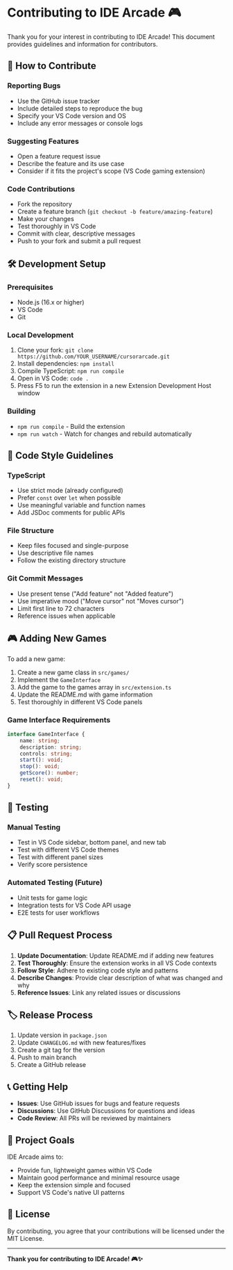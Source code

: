 # Contributing to IDE Arcade 🎮

Thank you for your interest in contributing to IDE Arcade! This document provides guidelines and information for contributors.

## 🤝 How to Contribute

### Reporting Bugs
- Use the GitHub issue tracker
- Include detailed steps to reproduce the bug
- Specify your VS Code version and OS
- Include any error messages or console logs

### Suggesting Features
- Open a feature request issue
- Describe the feature and its use case
- Consider if it fits the project's scope (VS Code gaming extension)

### Code Contributions
- Fork the repository
- Create a feature branch (`git checkout -b feature/amazing-feature`)
- Make your changes
- Test thoroughly in VS Code
- Commit with clear, descriptive messages
- Push to your fork and submit a pull request

## 🛠️ Development Setup

### Prerequisites
- Node.js (16.x or higher)
- VS Code
- Git

### Local Development
1. Clone your fork: `git clone https://github.com/YOUR_USERNAME/cursorarcade.git`
2. Install dependencies: `npm install`
3. Compile TypeScript: `npm run compile`
4. Open in VS Code: `code .`
5. Press F5 to run the extension in a new Extension Development Host window

### Building
- `npm run compile` - Build the extension
- `npm run watch` - Watch for changes and rebuild automatically

## 📝 Code Style Guidelines

### TypeScript
- Use strict mode (already configured)
- Prefer `const` over `let` when possible
- Use meaningful variable and function names
- Add JSDoc comments for public APIs

### File Structure
- Keep files focused and single-purpose
- Use descriptive file names
- Follow the existing directory structure

### Git Commit Messages
- Use present tense ("Add feature" not "Added feature")
- Use imperative mood ("Move cursor" not "Moves cursor")
- Limit first line to 72 characters
- Reference issues when applicable

## 🎮 Adding New Games

To add a new game:

1. Create a new game class in `src/games/`
2. Implement the `GameInterface`
3. Add the game to the games array in `src/extension.ts`
4. Update the README.md with game information
5. Test thoroughly in different VS Code panels

### Game Interface Requirements
```typescript
interface GameInterface {
    name: string;
    description: string;
    controls: string;
    start(): void;
    stop(): void;
    getScore(): number;
    reset(): void;
}
```

## 🧪 Testing

### Manual Testing
- Test in VS Code sidebar, bottom panel, and new tab
- Test with different VS Code themes
- Test with different panel sizes
- Verify score persistence

### Automated Testing (Future)
- Unit tests for game logic
- Integration tests for VS Code API usage
- E2E tests for user workflows

## 📋 Pull Request Process

1. **Update Documentation**: Update README.md if adding new features
2. **Test Thoroughly**: Ensure the extension works in all VS Code contexts
3. **Follow Style**: Adhere to existing code style and patterns
4. **Describe Changes**: Provide clear description of what was changed and why
5. **Reference Issues**: Link any related issues or discussions

## 🏷️ Release Process

1. Update version in `package.json`
2. Update `CHANGELOG.md` with new features/fixes
3. Create a git tag for the version
4. Push to main branch
5. Create a GitHub release

## 📞 Getting Help

- **Issues**: Use GitHub issues for bugs and feature requests
- **Discussions**: Use GitHub Discussions for questions and ideas
- **Code Review**: All PRs will be reviewed by maintainers

## 🎯 Project Goals

IDE Arcade aims to:
- Provide fun, lightweight games within VS Code
- Maintain good performance and minimal resource usage
- Keep the extension simple and focused
- Support VS Code's native UI patterns

## 📜 License

By contributing, you agree that your contributions will be licensed under the MIT License.

---

**Thank you for contributing to IDE Arcade! 🎮✨**
